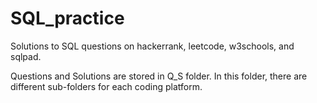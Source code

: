 # SQL_practice
Solutions to SQL questions on hackerrank, leetcode, w3schools, and sqlpad. 

Questions and Solutions are stored in Q_S folder. 
In this folder, there are different sub-folders for each coding platform.
